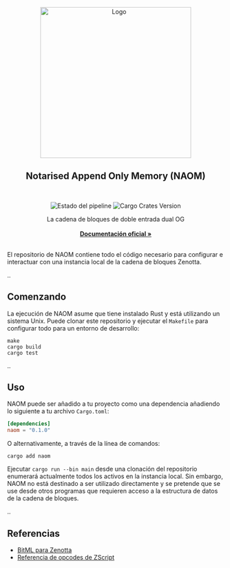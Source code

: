 <div align="center">
  <a>
    <img src="https://github.com/Zenotta/NAOM/blob/develop/assets/hero.svg" alt="Logo" style="width: 350px">
  </a>

  <h2 align="center">Notarised Append Only Memory (NAOM)</h2> <div style="height:30px"></div>

  <div>
  <img src="https://img.shields.io/github/actions/workflow/status/Zenotta/NAOM/rust.yml" alt="Estado del pipeline" style="display:inline-block"/>
  <img src="https://img.shields.io/crates/v/naom" alt="Cargo Crates Version" style="display:inline-block" />
  </div>

  <p align="center">
    La cadena de bloques de doble entrada dual OG
    <br />
    <br />
    <a href="https://zenotta.io"><strong>Documentación oficial »</strong></a>
    <br />
    <br />
  </p>
</div>

El repositorio de NAOM contiene todo el código necesario para configurar e interactuar con una instancia local de la cadena de bloques Zenotta.

..

## Comenzando

La ejecución de NAOM asume que tiene instalado Rust y está utilizando un sistema Unix. Puede clonar este repositorio y ejecutar el `Makefile` para configurar todo para un entorno de desarrollo:

```
make
cargo build
cargo test
```

..

## Uso

NAOM puede ser añadido a tu proyecto como una dependencia añadiendo lo siguiente a tu archivo `Cargo.toml`:

```toml
[dependencies]
naom = "0.1.0"
```

O alternativamente, a través de la línea de comandos:

```
cargo add naom
```

Ejecutar `cargo run --bin main` desde una clonación del repositorio enumerará actualmente todos los activos en la instancia local. Sin embargo, NAOM no está destinado a ser utilizado directamente y se pretende que se use desde otros programas que requieren acceso a la estructura de datos de la cadena de bloques.

..

## Referencias

- [BitML para Zenotta](https://github.com/Zenotta/NAOM/blob/main/docs/BitML_for_Zenotta.pdf)
- [Referencia de opcodes de ZScript](https://github.com/Zenotta/NAOM/blob/main/docs/ZScript_Opcodes_Reference.pdf)